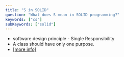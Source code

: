 ```yaml
---
title: "S in SOLID"
question: "What does S mean in SOLID programming?"
keywords: ["cs"]
subKeywords: ["solid"]
---
```


<ul class='list-disc marker:text-white'>
<li>software design principle - Single Responsibility</li>
<li>A class should have only one purpose.</li>
<li><a class="text-blue-500" href="https://www.youtube.com/watch?v=kF7rQmSRlq0">[more info]</a></li>
</ul>
